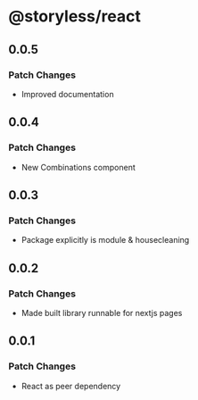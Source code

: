 # @storyless/react

## 0.0.5

### Patch Changes

- Improved documentation

## 0.0.4

### Patch Changes

- New Combinations component

## 0.0.3

### Patch Changes

- Package explicitly is module & housecleaning

## 0.0.2

### Patch Changes

- Made built library runnable for nextjs pages

## 0.0.1

### Patch Changes

- React as peer dependency
